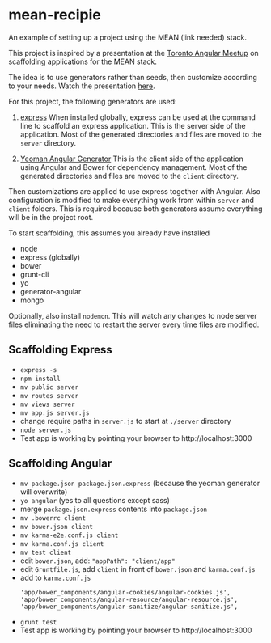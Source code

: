 mean-recipie
============

An example of setting up a project using the MEAN (link needed) stack.

This project is inspired by a presentation at the [Toronto Angular Meetup](http://www.meetup.com/AngularJS-Toronto/) on scaffolding applications for the MEAN stack.

The idea is to use generators rather than seeds, then customize according to your needs. Watch the presentation [here](http://www.youtube.com/watch?v=w1mJuX-vA0o).

For this project, the following generators are used:

1. [express](https://github.com/visionmedia/express)
When installed globally, express can be used at the command line to scaffold an express application.
This is the server side of the application. Most of the generated directories and files are moved to the ```server``` directory.

2. [Yeoman Angular Generator](https://github.com/yeoman/generator-angular)
This is the client side of the application using Angular and Bower for dependency management. 
Most of the generated directories and files are moved to the ```client``` directory.

Then customizations are applied to use express together with Angular. 
Also configuration is modified to make everything work from within ```server``` and ```client``` folders. 
This is required because both generators assume everything will be in the project root.

To start scaffolding, this assumes you already have installed
* node
* express (globally)
* bower
* grunt-cli
* yo
* generator-angular
* mongo

Optionally, also install ```nodemon```. This will watch any changes to node server files eliminating the need to restart the server every time files are modified.

## Scaffolding Express

* ```express -s```
* ```npm install```
* ```mv public server```
* ```mv routes server```
* ```mv views server```
* ```mv app.js server.js```
* change require paths in ```server.js``` to start at ```./server``` directory
* ```node server.js```
* Test app is working by pointing your browser to http://localhost:3000

## Scaffolding Angular

* ```mv package.json package.json.express``` (because the yeoman generator will overwrite)
* ```yo angular``` (yes to all questions except sass)
* merge ```package.json.express``` contents into ```package.json```
* ```mv .bowerrc client```
* ```mv bower.json client```
* ```mv karma-e2e.conf.js client```
* ```mv karma.conf.js client```
* ```mv test client```
* edit ```bower.json```, add: ```"appPath": "client/app"```
* edit ```Gruntfile.js```, add ```client``` in front of ```bower.json``` and ```karma.conf.js```
* add to ```karma.conf.js```
	```
	'app/bower_components/angular-cookies/angular-cookies.js',
 	'app/bower_components/angular-resource/angular-resource.js',
 	'app/bower_components/angular-sanitize/angular-sanitize.js',
 	```
 * ```grunt test```
 * Test app is working by pointing your browser to http://localhost:3000


